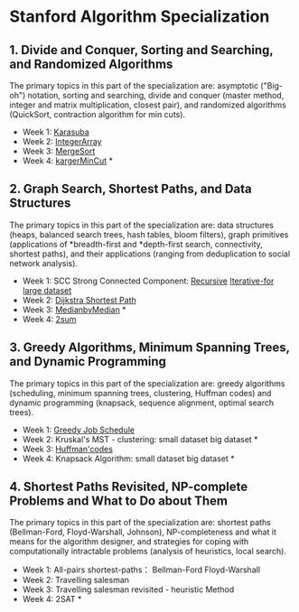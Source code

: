 # Stanford Algorithm Specialization


## 1. Divide and Conquer, Sorting and Searching, and Randomized Algorithms

  The primary topics in this part of the specialization are: asymptotic ("Big-oh") notation, sorting and searching, divide and conquer (master method, integer and matrix multiplication, closest pair), and randomized algorithms (QuickSort, contraction algorithm for min cuts).

 - Week 1: [Karasuba](https://github.com/Sofinelye/Stanford/blob/master/Course_1/IntegerArray.py)
 - Week 2: [IntegerArray](https://github.com/Sofinelye/Stanford/blob/master/Course_1/IntegerArray.py)
 - Week 3: [MergeSort](https://github.com/Sofinelye/Stanford/blob/master/Course_1/MergeSort.py)
 - Week 4: [kargerMinCut](https://github.com/Sofinelye/Stanford/blob/master/Course_1/Karger.py) *
    
## 2. Graph Search, Shortest Paths, and Data Structures

  The primary topics in this part of the specialization are: data structures (heaps, balanced search trees, hash tables, bloom filters), graph primitives (applications of *breadth-first and *depth-first search, connectivity, shortest paths), and their applications (ranging from deduplication to social network analysis).

 - Week 1: SCC Strong Connected Component:
           [Recursive]()
           [Iterative-for large dataset]()
 - Week 2: [Dijkstra Shortest Path]()
 - Week 3: [MedianbyMedian]() *
 - Week 4: [2sum]()

## 3. Greedy Algorithms, Minimum Spanning Trees, and Dynamic Programming

  The primary topics in this part of the specialization are: greedy   algorithms (scheduling, minimum spanning trees, clustering, Huffman codes) and dynamic programming (knapsack, sequence alignment, optimal search trees).
    
- Week 1: [Greedy Job Schedule]()       
- Week 2: Kruskal's MST - clustering:
          small dataset
          big dataset *
- Week 3: [Huffman'codes]()
- Week 4: Knapsack Algorithm:
          small dataset
          big dataset *
  
    
## 4. Shortest Paths Revisited, NP-complete Problems and What to Do about Them

  The primary topics in this part of the specialization are: shortest paths (Bellman-Ford, Floyd-Warshall, Johnson), NP-completeness and what it means for the algorithm designer, and strategies for coping with computationally intractable problems (analysis of heuristics, local search).
    
- Week 1: All-pairs shortest-paths：
            Bellman-Ford
            Floyd-Warshall
- Week 2: Travelling salesman 
- Week 3: Travelling salesman revisited - heuristic Method
- Week 4: 2SAT *
    
  

